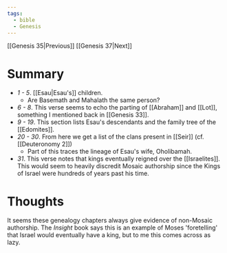 ```yaml
---
tags:
  - bible
  - Genesis
---
```

[[Genesis 35|Previous]] [[Genesis 37|Next]]
# Summary
- *1 - 5*. [[Esau|Esau's]] children.
	- Are Basemath and Mahalath the same person?
- *6 - 8*. This verse seems to echo the parting of [[Abraham]] and [[Lot]], something I mentioned back in [[Genesis 33]]. 
- *9 - 19*. This section lists Esau's descendants and the family tree of the [[Edomites]].
- *20 - 30*. From here we get a list of the clans present in [[Seir]] (cf. [[Deuteronomy 2]])
	- Part of this traces the lineage of Esau's wife, Oholibamah.
- *31*. This verse notes that kings eventually reigned over the [[Israelites]]. This would seem to heavily discredit Mosaic authorship since the Kings of Israel were hundreds of years past his time.
# Thoughts
It seems these genealogy chapters always give evidence of non-Mosaic authorship. The *Insight* book says this is an example of Moses 'foretelling' that Israel would eventually have a king, but to me this comes across as lazy. 
